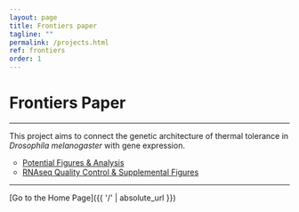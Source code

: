 ```yaml
---
layout: page
title: Frontiers paper
tagline: ""
permalink: /projects.html
ref: frontiers
order: 1
---
```


# Frontiers Paper
---

This project aims to connect the genetic architecture of thermal tolerance in _Drosophila melanogaster_ with gene expression.

<ul style="list-style-type:circle;">
  <li><a href="https://tsoleary.github.io/rna_seq/cahan/scripts/tso_analysis.html" target="_blank" >Potential Figures & Analysis</a></li>
  <li><a href = "https://tsoleary.github.io/rna_seq/cahan/results/whole_body_heat_cold_shock_report.html" target="_blank">RNAseq Quality Control & Supplemental Figures</a></li>
</ul>  



---

[Go to the Home Page]({{ '/' | absolute_url }})
